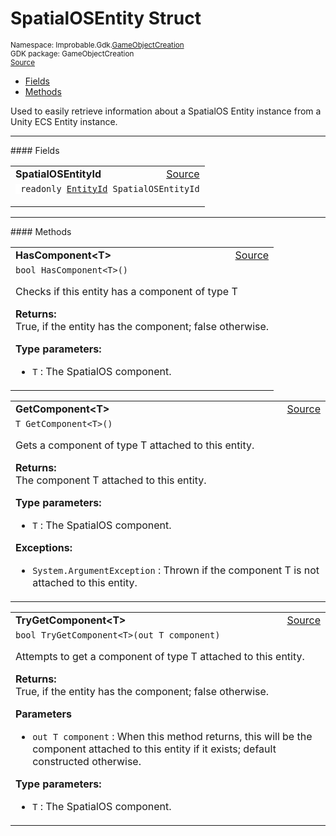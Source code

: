 
# SpatialOSEntity Struct
<sup>
Namespace: Improbable.Gdk.<a href="{{urlRoot}}/api/game-object-creation-index">GameObjectCreation</a><br/>
GDK package: GameObjectCreation<br/>
<a href="https://www.github.com/spatialos/gdk-for-unity/blob/0.3.3/workers/unity/Packages/io.improbable.gdk.gameobjectcreation/SpatialOSEntity.cs/#L10">Source</a>
<style>
a code {
                    padding: 0em 0.25em!important;
}
code {
                    background-color: #ffffff!important;
}
</style>
</sup>
<nav id="pageToc" class="page-toc"><ul><li><a href="#fields">Fields</a>
<li><a href="#methods">Methods</a>
</ul></nav>

</p>



<p>Used to easily retrieve information about a SpatialOS Entity instance from a Unity ECS Entity instance. </p>








</p>
<hr style="width:100%; border-top-color:#d8d8d8" />
#### Fields


</p>




<table width="100%">
    <tr>
        <td style="border-right:none"><a id="spatialosentityid"></a><b>SpatialOSEntityId</b></td>
        <td style="border-left:none; text-align:right"><a href="https://www.github.com/spatialos/gdk-for-unity/blob/0.3.3/workers/unity/Packages/io.improbable.gdk.gameobjectcreation/SpatialOSEntity.cs/#L12">Source</a></td>
    </tr>
    <tr>
        <td colspan="2">
<code> readonly <a href="{{urlRoot}}/api/core/entity-id">EntityId</a> SpatialOSEntityId</code></p>


</td>
    </tr>
</table>








</p>
<hr style="width:100%; border-top-color:#d8d8d8" />
#### Methods


</p>




<table width="100%">
    <tr>
        <td style="border-right:none"><a id="hascomponent-t"></a><b>HasComponent&lt;T&gt;</b></td>
        <td style="border-left:none; text-align:right"><a href="https://www.github.com/spatialos/gdk-for-unity/blob/0.3.3/workers/unity/Packages/io.improbable.gdk.gameobjectcreation/SpatialOSEntity.cs/#L28">Source</a></td>
    </tr>
    <tr>
        <td colspan="2">
<code>bool HasComponent&lt;T&gt;()</code></p>
Checks if this entity has a component of type T 
</p><b>Returns:</b></br>True, if the entity has the component; false otherwise.



</p>

<b>Type parameters:</b>

<ul>
<li><code>T</code> : The SpatialOS component.</li>
</ul>



</td>
    </tr>
</table>


<table width="100%">
    <tr>
        <td style="border-right:none"><a id="getcomponent-t"></a><b>GetComponent&lt;T&gt;</b></td>
        <td style="border-left:none; text-align:right"><a href="https://www.github.com/spatialos/gdk-for-unity/blob/0.3.3/workers/unity/Packages/io.improbable.gdk.gameobjectcreation/SpatialOSEntity.cs/#L39">Source</a></td>
    </tr>
    <tr>
        <td colspan="2">
<code>T GetComponent&lt;T&gt;()</code></p>
Gets a component of type T attached to this entity. 
</p><b>Returns:</b></br>The component T attached to this entity.



</p>

<b>Type parameters:</b>

<ul>
<li><code>T</code> : The SpatialOS component.</li>
</ul>



</p>

<b>Exceptions:</b>

<ul>
<li><code>System.ArgumentException</code> : Thrown if the component T is not attached to this entity.</li>
</ul>


</td>
    </tr>
</table>


<table width="100%">
    <tr>
        <td style="border-right:none"><a id="trygetcomponent-t-out-t"></a><b>TryGetComponent&lt;T&gt;</b></td>
        <td style="border-left:none; text-align:right"><a href="https://www.github.com/spatialos/gdk-for-unity/blob/0.3.3/workers/unity/Packages/io.improbable.gdk.gameobjectcreation/SpatialOSEntity.cs/#L53">Source</a></td>
    </tr>
    <tr>
        <td colspan="2">
<code>bool TryGetComponent&lt;T&gt;(out T component)</code></p>
Attempts to get a component of type T attached to this entity. 
</p><b>Returns:</b></br>True, if the entity has the component; false otherwise.

</p>

<b>Parameters</b>

<ul>
<li><code>out T component</code> : When this method returns, this will be the component attached to this entity if it exists; default constructed otherwise. </li>
</ul>




</p>

<b>Type parameters:</b>

<ul>
<li><code>T</code> : The SpatialOS component.</li>
</ul>



</td>
    </tr>
</table>





